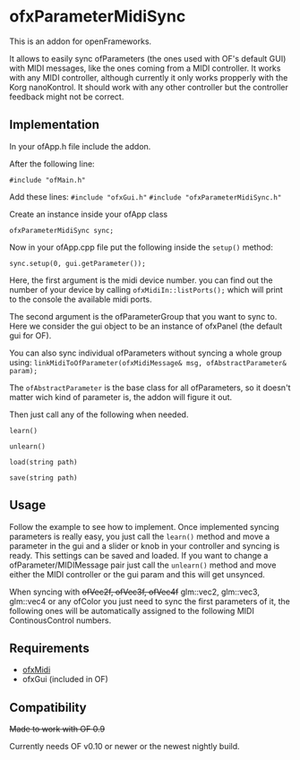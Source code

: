 # ofxParameterMidiSync

This is an addon for openFrameworks.

It allows to easily sync ofParameters (the ones used with OF's default GUI) with MIDI messages, like the ones coming from a MIDI controller.
It works with any MIDI controller, although currently it only works propperly with the Korg nanoKontrol. It should work with any other controller but the controller feedback might not be correct.

## Implementation
In your ofApp.h file include the addon.

After the following line:

`#include "ofMain.h"`

Add these lines:
`#include "ofxGui.h"`
`#include "ofxParameterMidiSync.h"`

Create an instance inside your ofApp class

`ofxParameterMidiSync sync;`


Now in your ofApp.cpp file put the following inside the `setup()` method:
 
`sync.setup(0, gui.getParameter());`

Here, the first argument is the midi device number. you can find out the number of your device by calling `ofxMidiIn::listPorts();` which will print to the console the available midi ports.

The second argument is the ofParameterGroup that you want to sync to.
Here we consider the gui object to be an instance of ofxPanel (the default gui for OF).

You can also sync individual ofParameters without syncing a whole group using:
`linkMidiToOfParameter(ofxMidiMessage& msg, ofAbstractParameter& param);`

The `ofAbstractParameter` is the base class for all ofParameters, so it doesn't matter wich kind of parameter is, the addon will figure it out.

Then just call any of the following when needed.

`learn()`

`unlearn()`

`load(string path)`

`save(string path)`

## Usage

Follow the example to see how to implement. Once implemented syncing parameters is really easy, you just call the `learn()` method and move a parameter in the gui and a slider or knob in your controller and syncing is ready. This settings can be saved and loaded.
If you want to change a ofParameter/MIDIMessage pair just call the `unlearn()` method and move either the MIDI controller or the gui param and this will get unsynced.

When syncing with ~~ofVec2f, ofVec3f, ofVec4f~~ glm::vec2, glm::vec3, glm::vec4 or any ofColor you just need to sync the first parameters of it, the following ones will be automatically assigned to the following MIDI ContinousControl numbers.


## Requirements
- [ofxMidi](https://github.com/danomatika/ofxMidi)
- ofxGui (included in OF)

## Compatibility
~~Made to work with OF 0.9~~

Currently needs OF v0.10 or newer or the newest nightly build.
